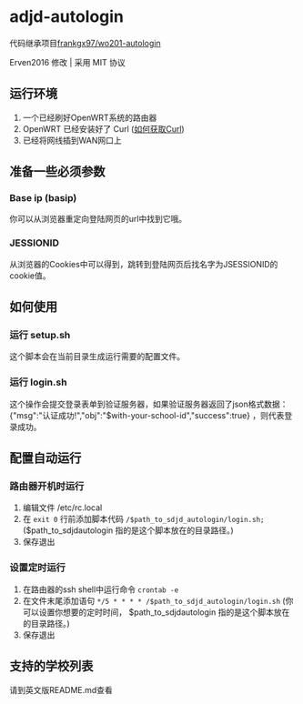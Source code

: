 # adjd-autologin

代码继承项目[frankgx97/wo201-autologin](https://github.com/frankgx97/wo201-autologin)

Erven2016 修改 | 采用 MIT 协议

## 运行环境

1. 一个已经刷好OpenWRT系统的路由器
2. OpenWRT 已经安装好了 Curl ([如何获取Curl](https://openwrt.org/packages/pkgdata/curl))
3. 已经将网线插到WAN网口上

## 准备一些必须参数

### Base ip (basip)

你可以从浏览器重定向登陆网页的url中找到它哦。

### JESSIONID

从浏览器的Cookies中可以得到，跳转到登陆网页后找名字为JSESSIONID的cookie值。

## 如何使用

### 运行 setup.sh

这个脚本会在当前目录生成运行需要的配置文件。

### 运行 login.sh

这个操作会提交登录表单到验证服务器，如果验证服务器返回了json格式数据： {"msg":"认证成功!","obj":"$with-your-school-id","success":true} ，则代表登录成功。

## 配置自动运行

### 路由器开机时运行

1. 编辑文件 /etc/rc.local
2. 在 `exit 0` 行前添加脚本代码 `/$path_to_sdjd_autologin/login.sh;`
($path_to_sdjdautologin 指的是这个脚本放在的目录路径。)
3. 保存退出

### 设置定时运行

1. 在路由器的ssh shell中运行命令 `crontab -e`
2. 在文件末尾添加语句 `*/5 * * * * /$path_to_sdjd_autologin/login.sh` (你可以设置你想要的定时时间， $path_to_sdjdautologin 指的是这个脚本放在的目录路径。)
3. 保存退出

## 支持的学校列表

请到英文版README.md查看
